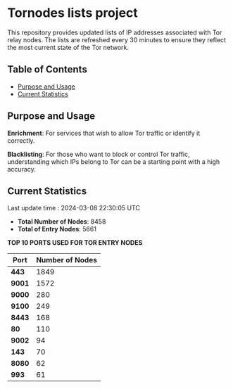 # Tornodes lists project

This repository provides updated lists of IP addresses associated with Tor relay nodes. The lists are refreshed every 30 minutes to ensure they reflect the most current state of the Tor network.

## Table of Contents

- [Purpose and Usage](#purpose-and-usage)
- [Current Statistics](#current-statistics)


## Purpose and Usage

**Enrichment**: For services that wish to allow Tor traffic or identify it correctly.

**Blacklisting**: For those who want to block or control Tor traffic, understanding which IPs belong to Tor can be a starting point with a high accuracy.

## Current Statistics

Last update time : 2024-03-08 22:30:05 UTC

- **Total Number of Nodes**: 8458
- **Total of Entry Nodes**: 5661

**TOP 10 PORTS USED FOR TOR ENTRY NODES**

| **Port** | **Number of Nodes** |
|------|-----------------|
| **443**   | 1849  |
| **9001**   | 1572  |
| **9000**   | 280  |
| **9100**   | 249  |
| **8443**   | 168  |
| **80**   | 110  |
| **9002**   | 94  |
| **143**   | 70  |
| **8080**   | 62  |
| **993**   | 61  |

